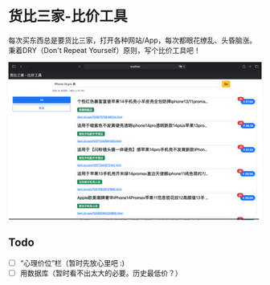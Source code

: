 # 货比三家-比价工具 

每次买东西总是要货比三家，打开各种网站/App，每次都眼花缭乱、头昏脑涨。  
秉着DRY（Don't Repeat Yourself）原则，写个比价工具吧！

![Home Page](gohbsj-homepage.png)

## Todo
- [ ] “心理价位”栏（暂时先放心里吧 :)
- [ ] 用数据库（暂时看不出太大的必要。历史最低价？）
